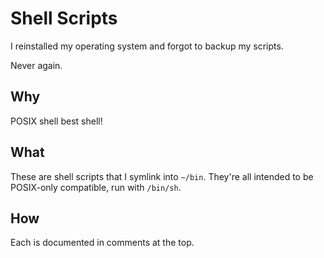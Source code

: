 Shell Scripts
=============
I reinstalled my operating system and forgot to backup my scripts.

Never again.

Why
---
POSIX shell best shell!

What
----
These are shell scripts that I symlink into `~/bin`.  They're all intended to
be POSIX-only compatible, run with `/bin/sh`.

How
---
Each is documented in comments at the top.
